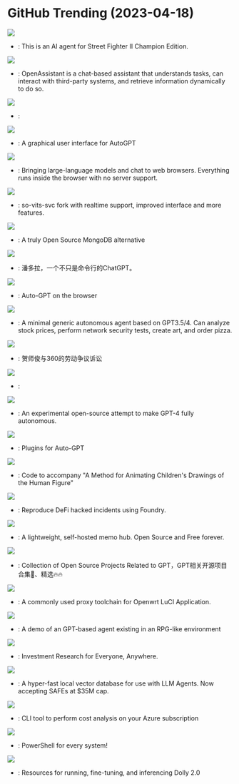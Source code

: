 # GitHub Trending (2023-04-18)

![](https://img.shields.io/badge/Python-New%20815-green?style=flat-square&logo=appveyor)
- [](https://github.comundefined): This is an AI agent for Street Fighter II Champion Edition.

![](https://img.shields.io/badge/Python-New%201-green?style=flat-square&logo=appveyor)
- [](https://github.comundefined): OpenAssistant is a chat-based assistant that understands tasks, can interact with third-party systems, and retrieve information dynamically to do so.

![](https://img.shields.io/badge/Python-New%2068-green?style=flat-square&logo=appveyor)
- [](https://github.comundefined): 

![](https://img.shields.io/badge/JavaScript-New%20199-green?style=flat-square&logo=appveyor)
- [](https://github.comundefined): A graphical user interface for AutoGPT

![](https://img.shields.io/badge/Python-New%20950-green?style=flat-square&logo=appveyor)
- [](https://github.comundefined): Bringing large-language models and chat to web browsers. Everything runs inside the browser with no server support.

![](https://img.shields.io/badge/Python-New%2095-green?style=flat-square&logo=appveyor)
- [](https://github.comundefined): so-vits-svc fork with realtime support, improved interface and more features.

![](https://img.shields.io/badge/Go-New%2061-green?style=flat-square&logo=appveyor)
- [](https://github.comundefined): A truly Open Source MongoDB alternative

![](https://img.shields.io/badge/Python-New%2076-green?style=flat-square&logo=appveyor)
- [](https://github.comundefined): 潘多拉，一个不只是命令行的ChatGPT。

![](https://img.shields.io/badge/TypeScript-New%20138-green?style=flat-square&logo=appveyor)
- [](https://github.comundefined): Auto-GPT on the browser

![](https://img.shields.io/badge/Python-New%20315-green?style=flat-square&logo=appveyor)
- [](https://github.comundefined): A minimal generic autonomous agent based on GPT3.5/4. Can analyze stock prices, perform network security tests, create art, and order pizza.

![](https://img.shields.io/badge/none-New%20441-green?style=flat-square&logo=appveyor)
- [](https://github.comundefined): 贺师俊与360的劳动争议诉讼

![](https://img.shields.io/badge/Python-New%2081-green?style=flat-square&logo=appveyor)
- [](https://github.comundefined): 

![](https://img.shields.io/badge/Python-New%206-green?style=flat-square&logo=appveyor)
- [](https://github.comundefined): An experimental open-source attempt to make GPT-4 fully autonomous.

![](https://img.shields.io/badge/none-New%20126-green?style=flat-square&logo=appveyor)
- [](https://github.comundefined): Plugins for Auto-GPT

![](https://img.shields.io/badge/Python-New%20596-green?style=flat-square&logo=appveyor)
- [](https://github.comundefined): Code to accompany "A Method for Animating Children's Drawings of the Human Figure"

![](https://img.shields.io/badge/Solidity-New%2047-green?style=flat-square&logo=appveyor)
- [](https://github.comundefined): Reproduce DeFi hacked incidents using Foundry.

![](https://img.shields.io/badge/TypeScript-New%2071-green?style=flat-square&logo=appveyor)
- [](https://github.comundefined): A lightweight, self-hosted memo hub. Open Source and Free forever.

![](https://img.shields.io/badge/Python-New%20173-green?style=flat-square&logo=appveyor)
- [](https://github.comundefined): Collection of Open Source Projects Related to GPT，GPT相关开源项目合集🚀、精选🔥🔥

![](https://img.shields.io/badge/C-New%2043-green?style=flat-square&logo=appveyor)
- [](https://github.comundefined): A commonly used proxy toolchain for Openwrt LuCI Application.

![](https://img.shields.io/badge/JavaScript-New%2028-green?style=flat-square&logo=appveyor)
- [](https://github.comundefined): A demo of an GPT-based agent existing in an RPG-like environment

![](https://img.shields.io/badge/Python-New%20119-green?style=flat-square&logo=appveyor)
- [](https://github.comundefined): Investment Research for Everyone, Anywhere.

![](https://img.shields.io/badge/Python-New%20113-green?style=flat-square&logo=appveyor)
- [](https://github.comundefined): A hyper-fast local vector database for use with LLM Agents. Now accepting SAFEs at $35M cap.

![](https://img.shields.io/badge/C%23-New%2029-green?style=flat-square&logo=appveyor)
- [](https://github.comundefined): CLI tool to perform cost analysis on your Azure subscription

![](https://img.shields.io/badge/C%23-New%2090-green?style=flat-square&logo=appveyor)
- [](https://github.comundefined): PowerShell for every system!

![](https://img.shields.io/badge/Jupyter%20Notebook-New%2013-green?style=flat-square&logo=appveyor)
- [](https://github.comundefined): Resources for running, fine-tuning, and inferencing Dolly 2.0

